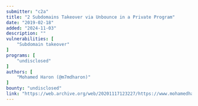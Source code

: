 ```yaml
---
submitter: "c2a"
title: "2 Subdomains Takeover via Unbounce in a Private Program"
date: "2019-02-18"
added: "2024-11-03"
description: ""
vulnerabilities: [
    "Subdomain takeover"
]
programs: [
    "undisclosed"
]
authors: [
    "Mohamed Haron (@m7mdharon)"
]
bounty: "undisclosed"
link: "https://web.archive.org/web/20201117123227/https://www.mohamedharon.com/2019/02/2-subdomains-takeover-via-unbounce-in.html"
---
```




